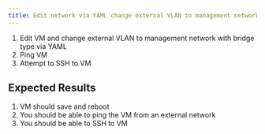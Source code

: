 ```yaml
---
title: Edit network via YAML change external VLAN to management network
---
```

1. Edit VM and change external VLAN to management network with bridge type via YAML
1. Ping VM
1. Attempt to SSH to VM

## Expected Results
1. VM should save and reboot
1. You should be able to ping the VM from an external network
1. You should be able to SSH to VM